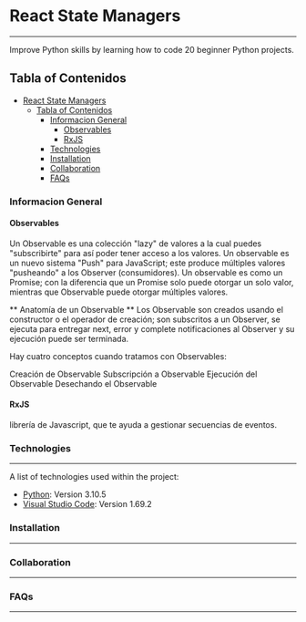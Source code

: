 # React State Managers
***
 Improve Python skills by learning how to code 20 beginner Python projects.
## Tabla of Contenidos
- [React State Managers](#react-state-managers)
  - [Tabla of Contenidos](#tabla-of-contenidos)
    - [Informacion General](#informacion-general)
      - [Observables](#observables)
      - [RxJS](#rxjs)
    - [Technologies](#technologies)
    - [Installation](#installation)
    - [Collaboration](#collaboration)
    - [FAQs](#faqs)


### Informacion General
#### Observables
Un Observable es una colección "lazy" de valores a la cual puedes "subscribirte" para así poder tener acceso a los valores. Un observable es un nuevo sistema "Push" para JavaScript; este produce múltiples valores "pusheando" a los Observer (consumidores). Un observable es como un Promise; con la diferencia que un Promise solo puede otorgar un solo valor, mientras que Observable puede otorgar múltiples valores.

** Anatomía de un Observable **
  Los Observable son creados usando el constructor o el operador de creación; son subscritos a un Observer, se ejecuta para entregar next, error y complete notificaciones al Observer y su ejecución puede ser terminada.

Hay cuatro conceptos cuando tratamos con Observables:

Creación de Observable
Subscripción a Observable
Ejecución del Observable
Desechando el Observable
#### RxJS 
librería de Javascript, que te ayuda a gestionar secuencias de eventos.

### Technologies
***
A list of technologies used within the project:
* [Python](https://www.python.org/): Version 3.10.5
* [Visual Studio Code](https://code.visualstudio.com/): Version 1.69.2
### Installation
***
### Collaboration
***
### FAQs
***
